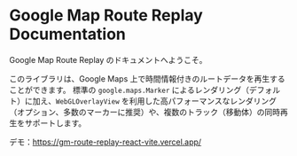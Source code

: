 # Google Map Route Replay Documentation

Google Map Route Replay のドキュメントへようこそ。

このライブラリは、Google Maps 上で時間情報付きのルートデータを再生することができます。
標準の `google.maps.Marker` によるレンダリング（デフォルト）に加え、`WebGLOverlayView` を利用した高パフォーマンスなレンダリング（オプション、多数のマーカーに推奨）や、複数のトラック（移動体）の同時再生をサポートします。 

デモ：https://gm-route-replay-react-vite.vercel.app/